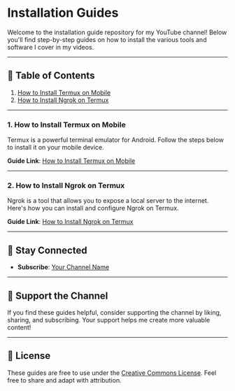 
#  Installation Guides

Welcome to the installation guide repository for my YouTube channel! Below you'll find step-by-step guides on how to install the various tools and software I cover in my videos.

---

## 📄 Table of Contents

1. [How to Install Termux on Mobile](#how-to-install-termux-on-mobile)
2. [How to Install Ngrok on Termux](#how-to-install-ngrok-on-termux)
---

### 1. How to Install Termux on Mobile

Termux is a powerful terminal emulator for Android. Follow the steps below to install it on your mobile device.

**Guide Link**: [How to Install Termux on Mobile](./shorts/Code_On_Your_Phone.md)

---

### 2. How to Install Ngrok on Termux

Ngrok is a tool that allows you to expose a local server to the internet. Here's how you can install and configure Ngrok on Termux.

**Guide Link**: [How to Install Ngrok on Termux](shorts/How_to_install_Ngrok_on_Termux)

---

## 📢 Stay Connected

- **Subscribe**: [Your Channel Name](https://www.youtube.com/anish2dev)


---

## 🔧 Support the Channel

If you find these guides helpful, consider supporting the channel by liking, sharing, and subscribing. Your support helps me create more valuable content!

---

## 📝 License

These guides are free to use under the [Creative Commons License](https://creativecommons.org/licenses/by/4.0/). Feel free to share and adapt with attribution.
